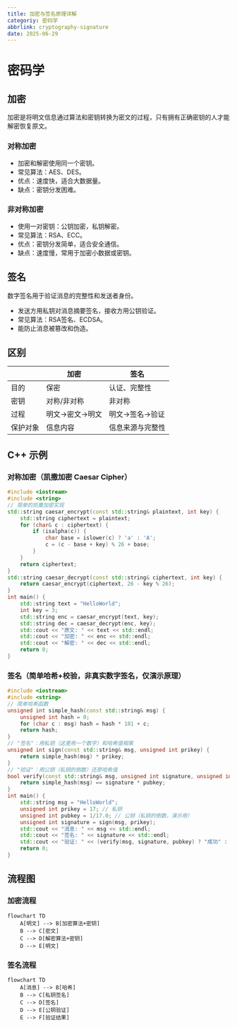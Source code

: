 ```yaml
---
title: 加密与签名原理详解
categoriy: 密码学
abbrlink: cryptography-signature
date: 2025-06-29
---
```


# 密码学

## 加密

加密是将明文信息通过算法和密钥转换为密文的过程，只有拥有正确密钥的人才能解密恢复原文。

### 对称加密
- 加密和解密使用同一个密钥。
- 常见算法：AES、DES。
- 优点：速度快，适合大数据量。
- 缺点：密钥分发困难。

### 非对称加密
- 使用一对密钥：公钥加密，私钥解密。
- 常见算法：RSA、ECC。
- 优点：密钥分发简单，适合安全通信。
- 缺点：速度慢，常用于加密小数据或密钥。

## 签名

数字签名用于验证消息的完整性和发送者身份。

- 发送方用私钥对消息摘要签名，接收方用公钥验证。
- 常见算法：RSA签名、ECDSA。
- 能防止消息被篡改和伪造。

## 区别

|           | 加密                 | 签名                 |
|-----------|----------------------|----------------------|
| 目的      | 保密                 | 认证、完整性         |
| 密钥      | 对称/非对称          | 非对称               |
| 过程      | 明文→密文→明文       | 明文→签名→验证       |
| 保护对象  | 信息内容             | 信息来源与完整性     |

## C++ 示例

### 对称加密（凯撒加密 Caesar Cipher）
```cpp
#include <iostream>
#include <string>
// 简单的凯撒加密实现
std::string caesar_encrypt(const std::string& plaintext, int key) {
    std::string ciphertext = plaintext;
    for (char& c : ciphertext) {
        if (isalpha(c)) {
            char base = islower(c) ? 'a' : 'A';
            c = (c - base + key) % 26 + base;
        }
    }
    return ciphertext;
}
std::string caesar_decrypt(const std::string& ciphertext, int key) {
    return caesar_encrypt(ciphertext, 26 - key % 26);
}
int main() {
    std::string text = "HelloWorld";
    int key = 3;
    std::string enc = caesar_encrypt(text, key);
    std::string dec = caesar_decrypt(enc, key);
    std::cout << "原文: " << text << std::endl;
    std::cout << "加密: " << enc << std::endl;
    std::cout << "解密: " << dec << std::endl;
    return 0;
}
```

### 签名（简单哈希+校验，非真实数字签名，仅演示原理）
```cpp
#include <iostream>
#include <string>
// 简单哈希函数
unsigned int simple_hash(const std::string& msg) {
    unsigned int hash = 0;
    for (char c : msg) hash = hash * 101 + c;
    return hash;
}
// "签名"：用私钥（这里用一个数字）和哈希值相乘
unsigned int sign(const std::string& msg, unsigned int prikey) {
    return simple_hash(msg) * prikey;
}
// "验证"：用公钥（私钥的倒数）还原哈希值
bool verify(const std::string& msg, unsigned int signature, unsigned int pubkey) {
    return simple_hash(msg) == signature * pubkey;
}
int main() {
    std::string msg = "HelloWorld";
    unsigned int prikey = 17; // 私钥
    unsigned int pubkey = 1/17.0; // 公钥（私钥的倒数，演示用）
    unsigned int signature = sign(msg, prikey);
    std::cout << "消息: " << msg << std::endl;
    std::cout << "签名: " << signature << std::endl;
    std::cout << "验证: " << (verify(msg, signature, pubkey) ? "成功" : "失败") << std::endl;
    return 0;
}
```

## 流程图

### 加密流程
```mermaid
flowchart TD
    A[明文] --> B[加密算法+密钥]
    B --> C[密文]
    C --> D[解密算法+密钥]
    D --> E[明文]
```

### 签名流程
```mermaid
flowchart TD
    A[消息] --> B[哈希]
    B --> C[私钥签名]
    C --> D[签名]
    D --> E[公钥验证]
    E --> F[验证结果]
```
